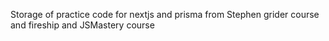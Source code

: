 Storage of practice code for nextjs and prisma from Stephen grider course and fireship and JSMastery course
